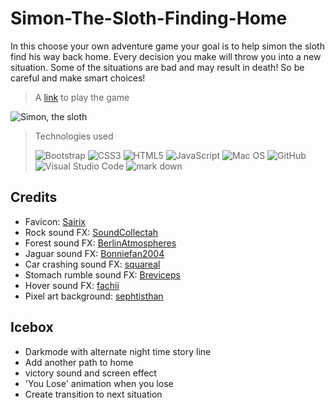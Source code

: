 
# Simon-The-Sloth-Finding-Home
In this choose your own adventure game your goal is to help simon the sloth find his way back home. Every decision you make will throw you into a new situation. Some of the situations are bad and may result in death! So be careful and make smart choices!

> A [link](https://simon-the-sloth.surge.sh/) to play the game

![Simon, the sloth](https://i.imgur.com/TY6XmmT.png)
>Technologies used
> 
> ![Bootstrap](https://img.shields.io/badge/bootstrap-%23563D7C.svg?style=for-the-badge&logo=bootstrap&logoColor=white) ![CSS3](https://img.shields.io/badge/css3-%231572B6.svg?style=for-the-badge&logo=css3&logoColor=white) ![HTML5](https://img.shields.io/badge/html5-%23E34F26.svg?style=for-the-badge&logo=html5&logoColor=white) ![JavaScript](https://img.shields.io/badge/javascript-%23323330.svg?style=for-the-badge&logo=javascript&logoColor=%23F7DF1E) ![Mac OS](https://img.shields.io/badge/mac%20os-000000?style=for-the-badge&logo=macos&logoColor=F0F0F0) ![GitHub](https://img.shields.io/badge/github-%23121011.svg?style=for-the-badge&logo=github&logoColor=white) ![Visual Studio Code](https://img.shields.io/badge/Visual%20Studio%20Code-0078d7.svg?style=for-the-badge&logo=visual-studio-code&logoColor=white) ![mark down](https://img.shields.io/badge/Markdown-000000?style=for-the-badge&logo=markdown&logoColor=white)


## Credits 
- Favicon: [Sairix](https://instagram.com/sairix_ofc?utm_medium=copy_link)
- Rock sound FX: [SoundCollectah](https://freesound.org/people/SoundCollectah/sounds/158464/)
- Forest sound FX: [BerlinAtmospheres](https://www.youtube.com/watch?v=Z9IoMarxQtY)
- Jaguar sound FX: [Bonniefan2004](https://freesound.org/people/Bonniefan2004/sounds/571287/)
- Car crashing sound FX: [squareal](https://freesound.org/people/squareal/sounds/237375/)
- Stomach rumble sound FX: [Breviceps](https://freesound.org/people/Breviceps/sounds/447911/)
- Hover sound FX: [fachii](https://freesound.org/people/Fachii/sounds/338229/)
- Pixel art background: [sephtisthan](https://www.pixilart.com/art/forest-807792c4c97e66c)

## Icebox
- Darkmode with alternate night time story line
- Add another path to home
- victory sound and screen effect
- 'You Lose' animation when you lose
- Create transition to next situation